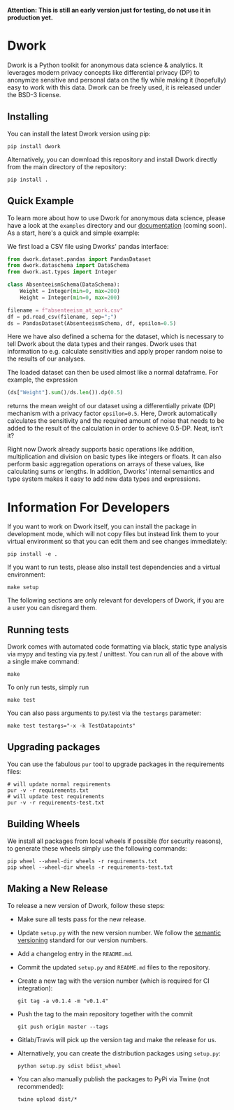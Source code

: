 **Attention: This is still an early version just for testing, do not use it in production yet.**

# Dwork

Dwork is a Python toolkit for anonymous data science & analytics. It leverages modern privacy concepts like differential privacy (DP) to anonymize sensitive and personal data on the fly while making it (hopefully) easy to work with this data. Dwork can be freely used, it is released under the BSD-3 license.

## Installing

You can install the latest Dwork version using pip:

    pip install dwork

Alternatively, you can download this repository and install Dwork directly from the main directory of the repository:

    pip install .

## Quick Example

To learn more about how to use Dwork for anonymous data science, please have a look at the `examples` directory and our [documentation](https://kiprotect.com/docs/dwork) (coming soon). As a start, here's a quick and simple example:

We first load a CSV file using Dworks' pandas interface:

```python
from dwork.dataset.pandas import PandasDataset
from dwork.dataschema import DataSchema
from dwork.ast.types import Integer

class AbsenteeismSchema(DataSchema):
    Weight = Integer(min=0, max=200)
    Height = Integer(min=0, max=200)

filename = f"absenteeism_at_work.csv"
df = pd.read_csv(filename, sep=";")
ds = PandasDataset(AbsenteeismSchema, df, epsilon=0.5)
```

Here we have also defined a schema for the dataset, which is necessary to tell Dwork about the data types and their ranges. Dwork uses that information to e.g. calculate sensitivities and apply proper random noise to the results of our analyses.

The loaded dataset can then be used almost like a normal dataframe. For example, the expression

```python
(ds["Weight"].sum()/ds.len()).dp(0.5)
```

returns the mean weight of our dataset using a differentially private (DP) mechanism with a privacy factor `epsilon=0.5`. Here, Dwork automatically calculates the sensitivity and the required amount of noise that needs to be added to the result of the calculation in order to achieve 0.5-DP. Neat, isn't it?

Right now Dwork already supports basic operations like addition, multiplication and division on basic types like integers or floats. It can also perform basic aggregation operations on arrays of these values, like calculating sums or lengths. In addition, Dworks' internal semantics and type system makes it easy to add new data types and expressions.

# Information For Developers

If you want to work on Dwork itself, you can install the package in development mode, which will not copy files but instead link them to your virtual environment so that you can edit them and see changes immediately:

    pip install -e .

If you want to run tests, please also install test dependencies and a virtual environment:

    make setup

The following sections are only relevant for developers of Dwork, if you are a user you can disregard them.

## Running tests

Dwork comes with automated code formatting via black, static type analysis via mypy and testing via py.test / unittest. You can run all of the above with a single make command:

    make

To only run tests, simply run

    make test

You can also pass arguments to py.test via the `testargs` parameter:

    make test testargs="-x -k TestDatapoints"

## Upgrading packages

You can use the fabulous `pur` tool to upgrade packages in the requirements files:

    # will update normal requirements
    pur -v -r requirements.txt
    # will update test requirements
    pur -v -r requirements-test.txt

## Building Wheels

We install all packages from local wheels if possible (for security reasons), to generate these wheels simply use the following commands:

    pip wheel --wheel-dir wheels -r requirements.txt
    pip wheel --wheel-dir wheels -r requirements-test.txt

## Making a New Release

To release a new version of Dwork, follow these steps:

* Make sure all tests pass for the new release.
* Update `setup.py` with the new version number. We follow the
  [semantic versioning](https://semver.org/) standard for our version
  numbers.
* Add a changelog entry in the `README.md`.
* Commit the updated `setup.py` and `README.md` files to the repository.
* Create a new tag with the version number (which is required for CI integration):

      git tag -a v0.1.4 -m "v0.1.4"
* Push the tag to the main repository together with the commit

      git push origin master --tags
* Gitlab/Travis will pick up the version tag and make the release for us.
* Alternatively, you can create the distribution packages using `setup.py`:

      python setup.py sdist bdist_wheel
* You can also manually publish the packages to PyPi via Twine (not recommended):
  
      twine upload dist/*

